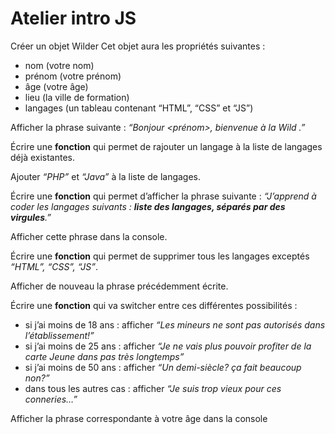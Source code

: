 # Atelier intro JS

Créer un objet Wilder
Cet objet aura les propriétés suivantes :
* nom (votre nom)
* prénom (votre prénom)
* âge (votre âge)
* lieu (la ville de formation)
* langages (un tableau contenant “HTML”, “CSS” et “JS”)

Afficher la phrase suivante :  _“Bonjour <nom> <prénom>, bienvenue à la Wild <ville>.”_

Écrire une **fonction** qui permet de rajouter un langage à la liste de langages déjà existantes.

Ajouter _“PHP”_ et _“Java”_ à la liste de langages.

Écrire une **fonction** qui permet d’afficher la phrase suivante :  _“J’apprend à coder les langages suivants : **liste des langages, séparés par des virgules**.”_

Afficher cette phrase dans la console.

Écrire une **fonction** qui permet de supprimer tous les langages exceptés _“HTML”, “CSS”, “JS”_.

Afficher de nouveau la phrase précédemment écrite.

Écrire une **fonction** qui va switcher entre ces différentes possibilités :
* si j’ai moins de 18 ans : afficher _“Les mineurs ne sont pas autorisés dans l’établissement!”_
* si j’ai moins de 25 ans : afficher _“Je ne vais plus pouvoir profiter de la carte Jeune dans pas très longtemps”_
* si j’ai moins de 50 ans : afficher _“Un demi-siècle? ça fait beaucoup non?”_
* dans tous les autres cas : afficher _“Je suis trop vieux pour ces conneries…”_

Afficher la phrase correspondante à votre âge dans la console
